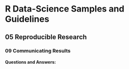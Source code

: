 # R Data-Science Samples and Guidelines
## 05 Reproducible Research
### 09 Communicating Results
#### Questions and Answers:
